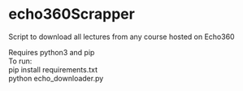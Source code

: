 # echo360Scrapper


Script to download all lectures from any course hosted on Echo360  

Requires python3 and pip  
To run:  
  pip install requirements.txt  
  python echo_downloader.py  
  
  
